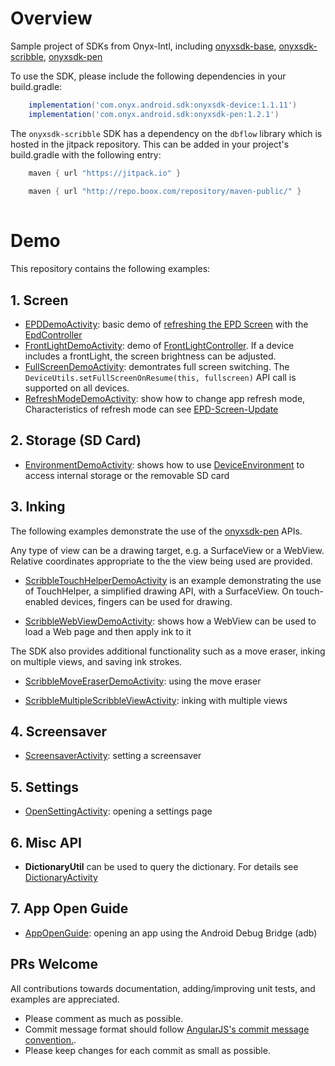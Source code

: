 # Overview
Sample project of SDKs from Onyx-Intl, including [onyxsdk-base](doc/Onyx-Base-SDK.md), [onyxsdk-scribble](doc/Onyx-Scribble-SDK.md), [onyxsdk-pen](doc/Onyx-Pen-SDK.md)

To use the SDK, please include the following dependencies in your build.gradle:
```gradle
    implementation('com.onyx.android.sdk:onyxsdk-device:1.1.11')
    implementation('com.onyx.android.sdk:onyxsdk-pen:1.2.1')
```

    
The `onyxsdk-scribble` SDK has a dependency on the `dbflow` library which is hosted in the jitpack repository. This can be added in your project's build.gradle with the following entry:
```gradle
    maven { url "https://jitpack.io" }
    
    maven { url "http://repo.boox.com/repository/maven-public/" }
    
```

# Demo
This repository contains the following examples:

## 1. Screen
* [EPDDemoActivity](app/src/main/java/com/android/onyx/demo/EpdDemoActivity.java): basic demo of [refreshing the EPD Screen](doc/EPD-Screen-Update.md) with the [EpdController](doc/EpdController.md)
* [FrontLightDemoActivity](app/src/main/java/com/android/onyx/demo/FrontLightDemoActivity.java): demo of [FrontLightController](doc/FrontLightController.md). If a device includes a frontLight, the screen brightness can be adjusted.
* [FullScreenDemoActivity](app/src/main/java/com/android/onyx/demo/FullScreenDemoActivity.java): demontrates full screen switching. The `DeviceUtils.setFullScreenOnResume(this, fullscreen)` API call is supported on all devices.
* [RefreshModeDemoActivity](app/src/main/java/com/android/onyx/demo/RefreshModeDemoActivity.java): show how to change app refresh mode, Characteristics of refresh mode can see [EPD-Screen-Update](doc/EPD-Screen-Update.md)

## 2. Storage (SD Card)
* [EnvironmentDemoActivity](app/src/main/java/com/android/onyx/demo/EnvironmentDemoActivity.java): shows how to use [DeviceEnvironment](doc/DeviceEnvironment.md) to access internal storage or the removable SD card

## 3. Inking
The following examples demonstrate the use of the [onyxsdk-pen](doc/Onyx-Pen-SDK.md) APIs.

Any type of view can be a drawing target, e.g. a SurfaceView or a WebView. Relative coordinates appropriate to the the view being used are provided.

* [ScribbleTouchHelperDemoActivity](app/src/main/java/com/android/onyx/demo/scribble/ScribbleTouchHelperDemoActivity.java) is an example demonstrating the use of TouchHelper, a simplified drawing API, with a SurfaceView. On touch-enabled devices, fingers can be used for drawing.

* [ScribbleWebViewDemoActivity](app/src/main/java/com/android/onyx/demo/scribble/ScribbleWebViewDemoActivity.java): shows how a WebView can be used to load a Web page and then apply ink to it

The SDK also provides additional functionality such as a move eraser, inking on multiple views, and saving ink strokes.

* [ScribbleMoveEraserDemoActivity](app/src/main/java/com/android/onyx/demo/scribble/ScribbleMoveEraserDemoActivity.java): using the move eraser

* [ScribbleMultipleScribbleViewActivity](app/src/main/java/com/android/onyx/demo/scribble/ScribbleMultipleScribbleViewActivity.java): inking with multiple views


## 4. Screensaver

* [ScreensaverActivity](app/src/main/java/com/android/onyx/demo/ScreensaverActivity.java): setting a screensaver

## 5. Settings

* [OpenSettingActivity](app/src/main/java/com/android/onyx/demo/OpenSettingActivity.java): opening a settings page

## 6. Misc API
* **DictionaryUtil** can be used to query the dictionary. For details see [DictionaryActivity](./app/src/main/java/com/android/onyx/demo/DictionaryActivity.java)

## 7. App Open Guide

* [AppOpenGuide](doc/AppOpenGuide.md): opening an app using the Android Debug Bridge (adb)

## PRs Welcome

All contributions towards documentation, adding/improving unit tests, and examples are appreciated.

- Please comment as much as possible.
- Commit message format should follow [AngularJS's commit message convention.](https://github.com/angular/angular.js/blob/master/CONTRIBUTING.md#-git-commit-guidelines).
- Please keep changes for each commit as small as possible.
